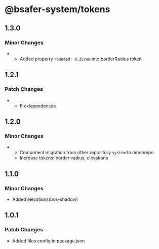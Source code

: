 # @bsafer-system/tokens

## 1.3.0

### Minor Changes

- - Added property `rounded: 0.25rem` into borderRadius token

## 1.2.1

### Patch Changes

- - Fix dependences

## 1.2.0

### Minor Changes

- - Component migration from other repository `system` to monorepo
  - Increase tokens: border-radius, elevations

## 1.1.0

### Minor Changes

- Added elevations(box-shadow)

## 1.0.1

### Patch Changes

- Added files config in package.json

